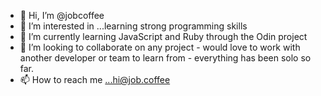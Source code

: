 - 👋 Hi, I’m @jobcoffee
- 👀 I’m interested in ...learning strong programming skills 
- 🌱 I’m currently learning JavaScript and Ruby through the Odin project
- 💞️ I’m looking to collaborate on any project - would love to work with another developer or team to learn from - everything has been solo so far. 
- 📫 How to reach me ...hi@job.coffee 

<!---
jobcoffee/jobcoffee is a ✨ special ✨ repository because its `README.md` (this file) appears on your GitHub profile.
You can click the Preview link to take a look at your changes.
--->
